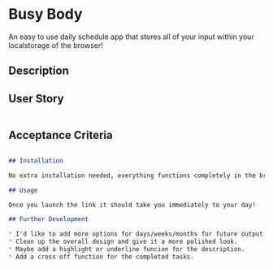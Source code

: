 # Busy Body

An easy to use daily schedule app that stores all of your input within your localstorage of the browser!

## Description



## User Story

```md

```

## Acceptance Criteria

```md

## Installation

No extra installation needed, everything functions completely in the browser and local storage.

## Usage

Once you launch the link it should take you immediately to your day!

## Further Development

* I'd like to add more options for days/weeks/months for future output.
* Clean up the overall design and give it a more polished look.
* Maybe add a highlight or underline funcion for the description.
* Add a cross off function for the completed tasks.
